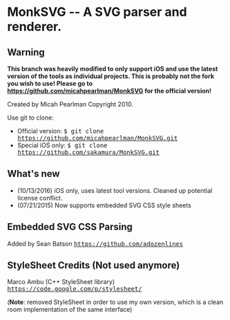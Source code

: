 MonkSVG -- A SVG parser and renderer.
=====================================

## Warning

__This branch was heavily modified to only support iOS and use the latest version of the tools as individual projects. This is probably not the fork you wish to use! Please go to https://github.com/micahpearlman/MonkSVG for the official version!__

Created by Micah Pearlman Copyright 2010.

Use git to clone:
- Official version: <tt>$ git clone https://github.com/micahpearlman/MonkSVG.git</tt>
- Special iOS only: <tt>$ git clone https://github.com/sakamura/MonkSVG.git</tt>

## What's new

- (10/13/2016) iOS only, uses latest tool versions. Cleaned up potential license conflict.
- (07/21/2015) Now supports embedded SVG CSS style sheets

## Embedded SVG CSS Parsing

Added by Sean Batson 
<tt>https://github.com/adozenlines</tt>

## StyleSheet Credits (Not used anymore)

Marco Ambu (C++ StyleSheet library)
<tt> https://code.google.com/p/stylesheet/ </tt>

(__Note__: removed StyleSheet in order to use my own version, which is a clean room implementation of the same interface)

